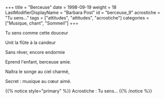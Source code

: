 +++
title = "Berceuse"
date = 1998-09-19
weight = 18
LastModifierDisplayName = "Barbara Post"
id = "berceuse_9"
acrostiche = "Tu sens..."
tags = ["attitudes", "attitudes", "acrostiche"]
categories = ["Musique, chant", "Sommeil"]
+++

Tu sens comme cette douceur

Unit la flûte à la candeur

Sans rêver, encore endormie

Eprend l'enfant, berceuse amie.

Naîtra le songe au ciel charmé,

Secret : musique au cœur aimé.

{{% notice style="primary" %}}
Acrostiche : Tu sens...
{{% /notice %}}
